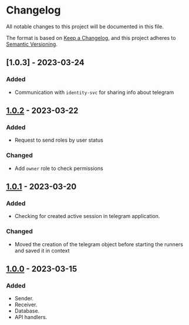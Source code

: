 # Changelog

All notable changes to this project will be documented in this file.

The format is based on [Keep a Changelog](https://keepachangelog.com/en/1.0.0/),
and this project adheres to [Semantic Versioning](https://semver.org/spec/v2.0.0.html).

## [1.0.3] - 2023-03-24

### Added

- Communication with `identity-svc` for sharing info about telegram

## [1.0.2] - 2023-03-22

### Added

- Request to send roles by user status

### Changed

- Add `owner` role to check permissions

## [1.0.1] - 2023-03-20

### Added

- Checking for created active session in telegram application.

### Changed

- Moved the creation of the telegram object before starting the runners and saved it in context

## [1.0.0] - 2023-03-15

### Added

- Sender.
- Receiver.
- Database.
- API handlers.





[1.0.0]: https://gitlab.com/distributed_lab/acs/telegram-module/-/tree/feature/review_fixes
[1.0.1]: https://gitlab.com/distributed_lab/acs/telegram-module/compare/feature/review_fixes...feature/move_tg_in_ctx
[1.0.2]: https://gitlab.com/distributed_lab/acs/telegram-module/compare/feature/review_fixes...feature/move_tg_in_ctx
